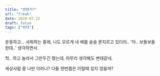 ```yaml
---
title: "변탠가?"
url: "freak"
date: 2020-07-22
draft: false
tags: ["변태"]
---
```

운동하고... 샤워하는 중에,
나도 모르게 내 배를 슬슬 문지르고 있더라..
'아.. 보들보들한데..' 생각하면서.

헉.. 하고 놀라서 그만두긴 했는데,
아무리 생각해도 변태같네.

세상사람 중 나만 이러나?
다들 한번쯤은 이럴때 있지 않을까?
